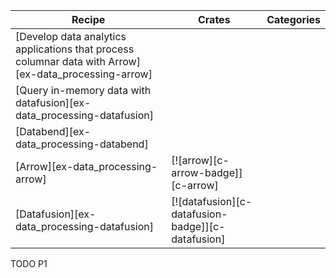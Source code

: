 | Recipe | Crates | Categories |
|--------|--------|------------|
| [Develop data analytics applications that process columnar data with Arrow][ex-data_processing-arrow] |  |  |
| [Query in-memory data with datafusion][ex-data_processing-datafusion] |  |  |
| [Databend][ex-data_processing-databend] |  |  |
| [Arrow][ex-data_processing-arrow] | [![arrow][c-arrow-badge]][c-arrow] | |
| [Datafusion][ex-data_processing-datafusion] | [![datafusion][c-datafusion-badge]][c-datafusion] | |

<div class="hidden">
TODO P1
</div>
